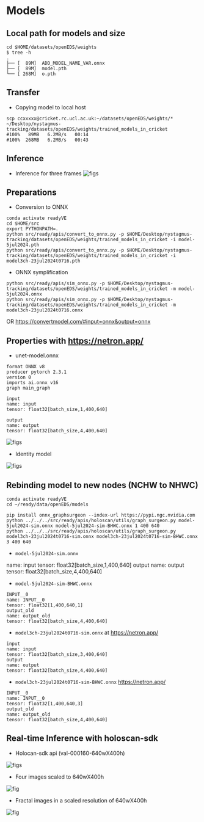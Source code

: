 # Models

## Local path for models and size
```
cd $HOME/datasets/openEDS/weights
$ tree -h
.
├── [  89M]  ADD_MODEL_NAME_VAR.onnx
├── [  89M]  model.pth
└── [ 268M]  o.pth
```

## Transfer 
* Copying model to local host
```
scp ccxxxxx@cricket.rc.ucl.ac.uk:~/datasets/openEDS/weights/* ~/Desktop/nystagmus-tracking/datasets/openEDS/weights/trained_models_in_cricket
#100%   89MB   6.2MB/s   00:14 
#100%  268MB   6.2MB/s   00:43
```

## Inference 
* Inference for three frames
![figs](../../../docs/figs/inference-val3frames.svg)


## Preparations
* Conversion to ONNX
```
conda activate readyVE
cd $HOME/src
export PYTHONPATH=.
python src/ready/apis/convert_to_onnx.py -p $HOME/Desktop/nystagmus-tracking/datasets/openEDS/weights/trained_models_in_cricket -i model-5jul2024.pth
python src/ready/apis/convert_to_onnx.py -p $HOME/Desktop/nystagmus-tracking/datasets/openEDS/weights/trained_models_in_cricket -i model3ch-23jul2024t0716.pth
```

* ONNX symplification
```
python src/ready/apis/sim_onnx.py -p $HOME/Desktop/nystagmus-tracking/datasets/openEDS/weights/trained_models_in_cricket -m model-5jul2024.onnx
python src/ready/apis/sim_onnx.py -p $HOME/Desktop/nystagmus-tracking/datasets/openEDS/weights/trained_models_in_cricket -m model3ch-23jul2024t0716.onnx
```
OR https://convertmodel.com/#input=onnx&output=onnx

## Properties with https://netron.app/

* unet-model.onnx
```
format ONNX v8
producer pytorch 2.3.1
version 0
imports ai.onnx v16
graph main_graph

input
name: input
tensor: float32[batch_size,1,400,640]

output
name: output
tensor: float32[batch_size,4,400,640]
```

![figs](../../../docs/figs/models-at-neutronapp.svg)

* Identity model 

![figs](../../../docs/figs/identity_model_onnx_netronapp.png)

## Rebinding model to new nodes (NCHW to NHWC)




```
conda activate readyVE
cd ~/ready/data/openEDS/models

pip install onnx_graphsurgeon --index-url https://pypi.ngc.nvidia.com
python ../../../src/ready/apis/holoscan/utils/graph_surgeon.py model-5jul2024-sim.onnx model-5jul2024-sim-BHWC.onnx 1 400 640
python ../../../src/ready/apis/holoscan/utils/graph_surgeon.py model3ch-23jul2024t0716-sim.onnx model3ch-23jul2024t0716-sim-BHWC.onnx 3 400 640
```


* `model-5jul2024-sim.onnx` 


name: input
tensor: float32[batch_size,1,400,640]
output
name: output
tensor: float32[batch_size,4,400,640]



* `model-5jul2024-sim-BHWC.onnx`
```
INPUT__0
name: INPUT__0
tensor: float32[1,400,640,1]
output_old
name: output_old
tensor: float32[batch_size,4,400,640]
```


* `model3ch-23jul2024t0716-sim.onnx` at https://netron.app/
```
input
name: input
tensor: float32[batch_size,3,400,640]
output
name: output
tensor: float32[batch_size,4,400,640]
```

* `model3ch-23jul2024t0716-sim-BHWC.onnx` https://netron.app/
```
INPUT__0
name: INPUT__0
tensor: float32[1,400,640,3]
output_old
name: output_old
tensor: float32[batch_size,4,400,640]
```

## Real-time Inference with holoscan-sdk

* Holocan-sdk api (val-000160-640wX400h)

![figs](../../../docs/figs/holoscan-api-video_30_duplicated_frames_of_val-000160-640wX400h_rgb_channels3.png)


* Four images scaled to 640wX400h

![fig](../../../docs/figs/holoscan-sdk-four-frames-in-one.png)

* Fractal images in a scaled resolution of 640wX400h

![fig](../../../docs/figs/holoscan-sdk-fractal-frames-in-one.png)


